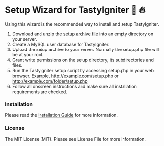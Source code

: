Setup Wizard for TastyIgniter :wrench: :fire:
====

Using this wizard is the recommended way to install and setup TastyIgniter. 

1. Download and unzip the [setup archive file](https://github.com/tastyigniter/setup/archive/master.zip) into an empty directory on your server.
2. Create a MySQL user database for TastyIgniter.
3. Upload the setup archive to your server. Normally the setup.php file will be at your root.
4. Grant write permissions on the setup directory, its subdirectories and files.
4. Run the TastyIgniter setup script by accessing setup.php in your web browser. Example, http://example.com/setup.php or http://example.com/folder/setup.php
5. Follow all onscreen instructions and make sure all installation requirements are checked.

### Installation
Please read the [Installation Guide](https://tastyigniter.com/docs/installation) for more information.

### License
The MIT License (MIT). Please see License File for more information.
